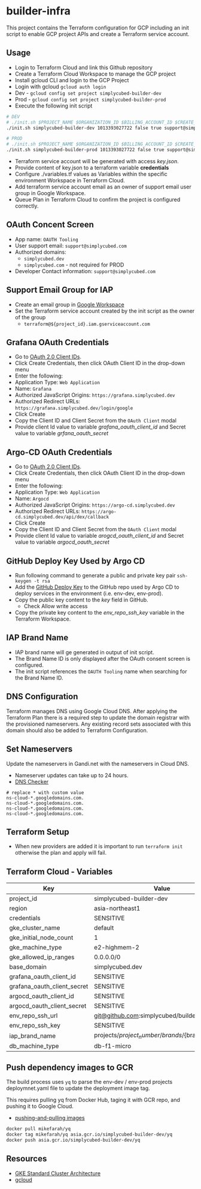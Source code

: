 # builder-infra

This project contains the Terraform configuration for GCP including an init script to enable GCP project APIs and create a Terraform service account.

## Usage

- Login to Terraform Cloud and link this Github repository
- Create a Terraform Cloud Workspace to manage the GCP project
- Install gcloud CLI and login to the GCP Project
- Login with gcloud `gcloud auth login`
- Dev - `gcloud config set project simplycubed-builder-dev`
- Prod - `gcloud config set project simplycubed-builder-prod`
- Execute the following init script


```bash
# DEV
# ./init.sh $PROJECT_NAME $ORGANIZATION_ID $BILLING_ACCOUNT_ID $CREATE_SERVICE_ACCOUNT_KEY $SUPPORT_EMAIL
./init.sh simplycubed-builder-dev 1013393027722 false true support@simplycubed.com
```

```bash
# PROD
# ./init.sh $PROJECT_NAME $ORGANIZATION_ID $BILLING_ACCOUNT_ID $CREATE_SERVICE_ACCOUNT_KEY $SUPPORT_EMAIL
./init.sh simplycubed-builder-prod 1013393027722 false true support@simplycubed.com
```

- Terraform service account will be generated with access *key.json*.
- Provide content of key.json to a terraform variable **credentials**
- Configure ./variables.tf values as Variables within the specific environment Workspace in Terraform Cloud.
- Add terraform service account email as an owner of support email user group in Google Workspace.
- Queue Plan in Terraform Cloud to confirm the project is configured correctly.

## OAuth Concent Screen

- App name: `OAUTH Tooling`
- User support email: `support@simplycubed.com`
- Authorized domains: 
  - `simplycubed.dev`
  - `simplycubed.com` - not required for PROD
- Developer Contact information: `support@simplycubed.com`

## Support Email Group for IAP

- Create an email group in [Google Workspace](https://groups.google.com)
- Set the Terraform service account created by the init script as the owner of the group
  - `terraform@${project_id}.iam.gserviceaccount.com`

## Grafana OAuth Credentials

- Go to [OAuth 2.0 Client IDs](https://console.developers.google.com/apis/credentials).
- Click Create Credentials, then click OAuth Client ID in the drop-down menu
- Enter the following:
- Application Type: `Web Application`
- Name: `Grafana`
- Authorized JavaScript Origins: `https://grafana.simplycubed.dev`
- Authorized Redirect URLs: `https://grafana.simplycubed.dev/login/google`
- Click Create
- Copy the Client ID and Client Secret from the `OAuth Client` modal
- Provide client Id value to variable *grafana_oauth_client_id* and Secret value to variable *grfana_oauth_secret*

## Argo-CD OAuth Credentials

- Go to [OAuth 2.0 Client IDs](https://console.developers.google.com/apis/credentials).
- Click Create Credentials, then click OAuth Client ID in the drop-down menu
- Enter the following:
- Application Type: `Web Application`
- Name: `Argocd`
- Authorized JavaScript Origins: `https://argo-cd.simplycubed.dev`
- Authorized Redirect URLs: `https://argo-cd.simplycubed.dev/api/dex/callback`
- Click Create
- Copy the Client ID and Client Secret from the `OAuth Client` modal
- Provide client Id value to variable *arogcd_oauth_client_id* and Secret value to variable *argocd_oauth_secret*

## GitHub Deploy Key Used by Argo CD

- Run following command to generate a public and private key pair
  ``` ssh-keygen -t rsa ```
- Add the [GitHub Deploy Key](https://github.com/simplycubed/builder-env/settings/keys/new) to the GitHub repo used by Argo CD to deploy services in the environment (i.e. env-dev, env-prod).
- Copy the public key content to the *key* field in GitHub.
  - Check Allow write access
- Copy the private key content to the *env_repo_ssh_key* variable in the Terraform Workspace.

## IAP Brand Name

- IAP brand name will ge generated in output of init script.
- The Brand Name ID is only displayed after the OAuth consent screen is configured. 
- The init script references the `OAUTH Tooling` name when searching for the Brand Name ID.

## DNS Configuration

Terraform manages DNS using Google Cloud DNS. After applying the Terraform Plan there is a required step to update the domain registrar with the provisioned nameservers. Any existing record sets associated with this domain should also be added to Terraform Configuration.

## Set Nameservers

Update the nameservers in Gandi.net with the nameservers in Cloud DNS.
 - Nameserver updates can take up to 24 hours.
 - [DNS Checker](https://dnschecker.org/ns-lookup.php)

```text
# replace * with custom value
ns-cloud-*.googledomains.com.
ns-cloud-*.googledomains.com.
ns-cloud-*.googledomains.com.
ns-cloud-*.googledomains.com.
```

## Terraform Setup

- When new providers are added it is important to run `terraform init` otherwise the plan and apply will fail.

## Terraform Cloud - Variables

| Key  | Value |
|---|---|
| project_id | simplycubed-builder-dev |
| region | asia-northeast1 |
| credentials | SENSITIVE |
| gke_cluster_name | default |
| gke_initial_node_count | 1 |
| gke_machine_type | e2-highmem-2 |
| gke_allowed_ip_ranges | 0.0.0.0/0 |
| base_domain | simplycubed.dev |
| grafana_oauth_client_id | SENSITIVE |
| grafana_oauth_client_secret | SENSITIVE |
| argocd_oauth_client_id | SENSITIVE |
| argocd_oauth_client_secret | SENSITIVE |
| env_repo_ssh_url | git@github.com:simplycubed/builder-env.git |
| env_repo_ssh_key | SENSITIVE |
| iap_brand_name | projects/${project_number}/brands/${brand_number} |
| db_machine_type | db-f1-micro |

## Push dependency images to GCR

The build process uses `yq` to parse the env-dev / env-prod projects deploymnet.yaml file to update the deployment image tag.

This requires pulling yq from Docker Hub, taging it with GCR repo, and pushing it to Google Cloud. 

- [pushing-and-pulling images](https://cloud.google.com/container-registry/docs/pushing-and-pulling)

```bash
docker pull mikefarah/yq 
docker tag mikefarah/yq asia.gcr.io/simplycubed-builder-dev/yq
docker push asia.gcr.io/simplycubed-builder-dev/yq
```

## Resources

- [GKE Standard Cluster Architecture](https://cloud.google.com/kubernetes-engine/docs/concepts/cluster-architecture)
- [gcloud](https://cloud.google.com/sdk/gcloud#downloading_the_gcloud_command-line_tool)